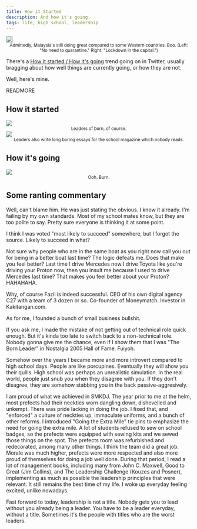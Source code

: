 ```yaml
---
title: How it Started
description: And how it's going.
tags: life, high school, leadership
---
```


<img src="/images/how-it-started/how-malaysias-going.png" style="border: 1px solid lightgray;"/>
<center class="block mb-6"><small>Admittedly, Malaysia's still doing great compared to some Western countries. Boo. (Left: "No need to quarantine." Right: "Lockdown in the capital.")</small></center>

There's a <a target="_blank" href="https://twitter.com/search?q=how%20it%27s%20going&src=typed_query">How it started / How it's going</a> trend going on in Twitter, usually bragging about how well things are currently going, or how they are not.

Well, here's mine.

READMORE

## How it started

<img src="/images/how-it-started/hall-of-fame.jpg" />
<center class="block mb-6"><small>Leaders of born, of course.</small></center>

<img src="/images/how-it-started/kp.jpg" />
<center class="block mb-6"><small>Leaders also write long boring essays for the school magazine which nobody reads.</small></center>

## How it's going

<img src="/images/how-it-started/troll.png" />
<center class="block mb-6"><small>Ooh. Burn.</small></center>

## Some ranting commentary

Well, can't blame him. He was just stating the obvious. I know it already. I'm failing by my own standards. Most of my school mates know, but they are too polite to say. Pretty sure everyone is thinking it at some point.

I think I was voted "most likely to succeed" somewhere, but I forgot the source. Likely to succeed in what?

Not sure why people who are in the same boat as you right now call you out for being in a better boat last time? The logic defeats me. Does that make you feel better? Last time I drive Mercedes now I drive Toyota like you're driving your Proton now, then you insult me because I used to drive Mercedes last time? That makes you feel better about your Proton? HAHAHAHA.

Why, of course Fazil is indeed successful. CEO of his own digital agency C27 with a team of 3 dozen or so. Co-founder of Moneymatch. Investor in Kakitangan.com.

As for me, I founded a bunch of small business bullshit.

If you ask me, I made the mistake of not getting out of technical role quick enough. But it's kinda too late to switch back to a non-technical role. Nobody gonna give me the chance, even if I show them that I was "The Born Leader" in Nostalgia 2005 Hall of Fame. Fuiyoh.

Somehow over the years I became more and more introvert compared to high school days. People are like porcupines. Eventually they will show you their quills. High school was perhaps an unrealistic simulation. In the real world, people just snub you when they disagree with you. If they don't disagree, they are somehow stabbing you in the back passive-aggresively.

I am proud of what we achieved in SMKDJ. The year prior to me at the helm, most prefects had their neckties worn dangling down, dishevelled and unkempt. There was pride lacking in doing the job. I fixed that, and "enforced" a culture of neckties up, immaculate uniforms, and a bunch of other reforms. I introduced "Going the Extra Mile" tie pins to emphasize the need for going the extra mile. A lot of students refused to sew on school badges, so the prefects were equipped with sewing kits and we sewed those things on the spot. The prefects room was refurbished and redecorated, among many other things. I think the team did a great job. Morale was much higher, prefects were more respected and also more proud of themselves for doing a job well done. During that period, I read a lot of management books, including many from John C. Maxwell, Good to Great (Jim Collins), and The Leadership Challenge (Kouzes and Posner), implementing as much as possible the leadership principles that were relevant. It still remains the best time of my life. I woke up everyday feeling excited, unlike nowadays.

Fast forward to today, leadership is not a title. Nobody gets you to lead without you already being a leader. You have to be a leader everyday, without a title. Sometimes it's the people with titles who are the worst leaders.